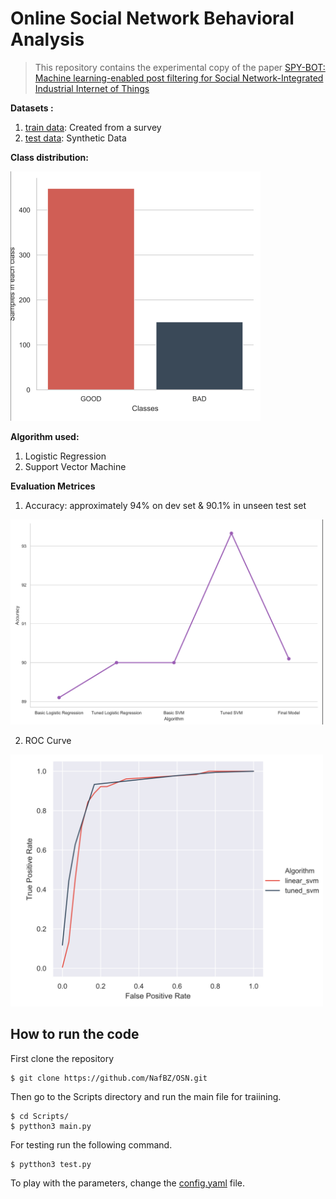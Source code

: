 # Online Social Network Behavioral Analysis

> This repository contains the experimental copy of the paper [SPY-BOT: Machine learning-enabled post filtering for Social Network-Integrated Industrial Internet of Things](https://www.sciencedirect.com/science/article/abs/pii/S1570870521001256)

**Datasets :**

1. [train data](/DataSet/train.csv): Created from a survey
2. [test data](/DataSet/test.csv): Synthetic Data

**Class distribution:**

<img src = "Jpeg/classdist.png" width = "400">


**Algorithm used:** 

1. Logistic Regression
2. Support Vector Machine

**Evaluation Metrices**

1. Accuracy:  approximately 94% on dev set & 90.1% in unseen test set

<img src = "Jpeg/accuracy.png" width = "500">

2. ROC Curve

<img src = "Jpeg/roc.png" width = "500">


## How to run the code

First clone the repository

```
$ git clone https://github.com/NafBZ/OSN.git
```

Then go to the Scripts directory and run the main file for traiining.

```
$ cd Scripts/
$ pytthon3 main.py
```

For testing run the following command.

```
$ pytthon3 test.py
```

To play with the parameters, change the [config.yaml](/config.yaml) file.

